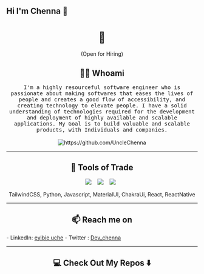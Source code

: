 ## Hi I'm Chenna 👋

<!-- <img src="/images/8401.jpg" alt='illustration of guy with laptop'/> -->


<!-- <img src="https://raw.githubusercontent.com/M0nica/M0nica/master/gh-header-image-cropped.png" alt="banner that says Monica Powell - software engineer, content creator and community organizer alongside a cartoon illustration of Monica"> -->


<!-- ### I turn ideas into products and softwares

I'm a software engineer who is passionate about making softwares that eases the lives of people and creates a good flow of accessibility, creating technology to elevate people. Some technologies I enjoy working with include ReactJS and ReactNative. 
My Goal is to build valuable and scalable products, with Individuals and companies.

I am open to freelancing and remote jobs
### Find me around the web 🌎

- LinkedIn: <a href="https://www.linkedin.com/in/eyibie-uche-73a531165/"> eyibie uche</a>
- Twitter : <a href="https://twitter.com/dev_chenna">Dev_chenna</a>
  -->

<!--
**UncleChenna/UncleChenna** is a ✨ _special_ ✨ repository because its `README.md` (this file) appears on your GitHub profile.

Here are some ideas to get you started:

- 🔭 I’m currently working on ...
- 🌱 I’m currently learning ...
- 👯 I’m looking to collaborate on ...
- 🤔 I’m looking for help with ...
- 💬 Ask me about ...
- 📫 How to reach me: ...
- 😄 Pronouns: ...
- ⚡ Fun fact: ...
-->


<h1 align="center"> 👋 </h1>
<div align="center">
  <!-- <img src="https://github.com/Ileriayo/ileriayo/blob/master/images/header.gif" alt="header"/> -->
</div>
<p align="center"> (Open for Hiring)</p>

<h2 align="center"> 👨‍💻 Whoami</h2>
<p align="center">
  <samp>
    I'm a highly resourceful software engineer who is passionate about making softwares that eases the lives of people and creates a good flow of accessibility, and creating technology to elevate people. I have a solid understanding of technologies required for the development and deployment of highly available and scalable applications. 
    
  </samp>
  <samp>
      My Goal is to build valuable and scalable products, with Individuals and companies.
  </samp>
  <br> <br>
  <img src="https://komarev.com/ghpvc/?username=UncleChenna" alt="https://github.com/UncleChenna" />
</p>

<hr>

<h2 align="center"> 🔭 Tools of Trade</h2>
<p align="center">
  <img src="https://img.shields.io/npm/dm/react-native-badge-avatar.svg?style=flat-square" />&nbsp;&nbsp;&nbsp;
  <img src="https://img.shields.io/badge/react%20-%2300D9FF.svg?&style=for-the-badge&logo=react&logoColor=white" />&nbsp;&nbsp;&nbsp;
  <img src="https://img.shields.io/badge/tailwind-css%20-%231572B6.svg?&style=for-the-badge&logo=tailwind-css&logoColor=white" />&nbsp;&nbsp;
</p>
<p align="center">TailwindCSS, Python, Javascript, MaterialUI, ChakraUi, React, ReactNative</p>

<hr>

<h2  align="center">📫 Reach me on</h2>
- LinkedIn: <a href="https://www.linkedin.com/in/eyibie-uche-73a531165/"> eyibie uche</a>
- Twitter : <a href="https://twitter.com/dev_chenna">Dev_chenna</a>

<hr>

<h2  align="center">💻 Check Out My Repos ⬇️ </h2>